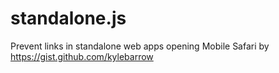 # standalone.js
Prevent links in standalone web apps opening Mobile Safari by https://gist.github.com/kylebarrow

